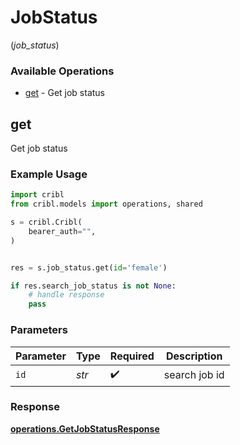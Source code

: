 # JobStatus
(*job_status*)

### Available Operations

* [get](#get) - Get job status

## get

Get job status

### Example Usage

```python
import cribl
from cribl.models import operations, shared

s = cribl.Cribl(
    bearer_auth="",
)


res = s.job_status.get(id='female')

if res.search_job_status is not None:
    # handle response
    pass
```

### Parameters

| Parameter          | Type               | Required           | Description        |
| ------------------ | ------------------ | ------------------ | ------------------ |
| `id`               | *str*              | :heavy_check_mark: | search job id      |


### Response

**[operations.GetJobStatusResponse](../../models/operations/getjobstatusresponse.md)**

